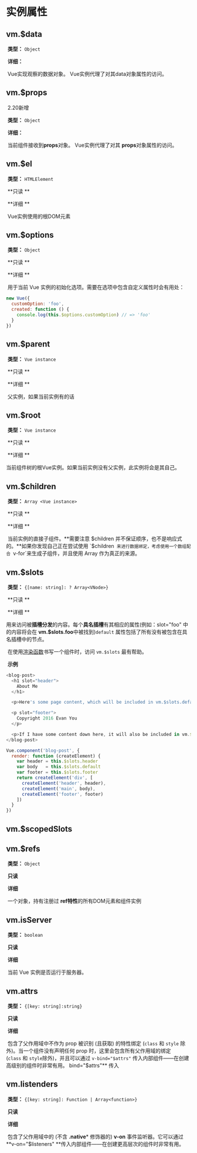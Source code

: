 # 实例属性



## vm.$data

​	**类型：** `Object`

​	**详细：** 

​		Vue实现观察的数据对象。 Vue实例代理了对其data对象属性的访问。



## vm.$props

​	2.20新增

​	**类型：** `Object`

​	**详细：**

​		当前组件接收到**props**对象。 Vue实例代理了对其 **props**对象属性的访问。



## vm.$el

​	**类型：** `HTMLElement`

​	**只读 **

​	**详细 **

​		Vue实例使用的根DOM元素



## vm.$options

​	**类型：** `Object`

​	**只读 **

​	**详细 **

​		用于当前 Vue 实例的初始化选项。需要在选项中包含自定义属性时会有用处： 

```js
new Vue({
  customOption: 'foo',
  created: function () {
    console.log(this.$options.customOption) // => 'foo'
  }
})
```



## vm.$parent

​	**类型：** `Vue instance`

​	**只读 **

​	**详细 **

​		父实例，如果当前实例有的话



## vm.$root

​	**类型：** `Vue instance`

​	**只读 **

​	**详细 **

​		当前组件树的根Vue实例。如果当前实例没有父实例，此实例将会是其自己。

 

## vm.$children

​	**类型：** `Array <Vue instance>`

​	**只读 **

​	**详细 **

​		当前实例的直接子组件。**需要注意 $children 并不保证顺序，也不是响应式的。**如果你发现自己正在尝试使用 `$children` 来进行数据绑定，考虑使用一个数组配合 `v-for`来生成子组件，并且使用 Array 作为真正的来源。 



## vm.$slots

​	**类型：** `{[name: string]: ? Array<VNode>}`

​	**只读 **

​	**详细 **

​		用来访问被**插槽分发**的内容。每个**具名插槽**有其相应的属性(例如：slot="foo" 中的内容将会在 **vm.$slots.foo**中被找到)`default` 属性包括了所有没有被包含在具名插槽中的节点。

​	在使用[渲染函数](https://cn.vuejs.org/v2/guide/render-function.html)书写一个组件时，访问 `vm.$slots` 最有帮助。

​	**示例**

```js
<blog-post>
  <h1 slot="header">
    About Me
  </h1>

  <p>Here's some page content, which will be included in vm.$slots.default, because it's not inside a named slot.</p>

  <p slot="footer">
    Copyright 2016 Evan You
  </p>

  <p>If I have some content down here, it will also be included in vm.$slots.default.</p>.
</blog-post>
```

```js
Vue.component('blog-post', {
  render: function (createElement) {
    var header = this.$slots.header
    var body   = this.$slots.default
    var footer = this.$slots.footer
    return createElement('div', [
      createElement('header', header),
      createElement('main', body),
      createElement('footer', footer)
    ])
  }
})
```



## vm.$scopedSlots



## vm.$refs

​	**类型：** `Object`

​	**只读**

​	**详细**

​		一个对象，持有注册过 **ref特性**的所有DOM元素和组件实例



## vm.isServer

​	**类型：** `boolean`

​	**只读**

​	**详细**

​		当前 Vue 实例是否运行于服务器。 

## vm.attrs

​	**类型：** `{[key: string]:string}`

​	**只读**

​	**详细**

​		包含了父作用域中不作为 prop 被识别 (且获取) 的特性绑定 (`class` 和 `style` 除外)。当一个组件没有声明任何 prop 时，这里会包含所有父作用域的绑定 (`class` 和 `style`除外)，并且可以通过 `v-bind="$attrs"` 传入内部组件——在创建高级别的组件时非常有用。 bind="$attrs"** 传入

## vm.listenders

​	**类型：** `{[key: string]: Function | Array<function>}`

​	**只读**

​	**详细**

​	包含了父作用域中的 (不含 **.native*** 修饰器的) **v-on** 事件监听器。它可以通过 **v-on="$listeners" **传入内部组件——在创建更高层次的组件时非常有用。

